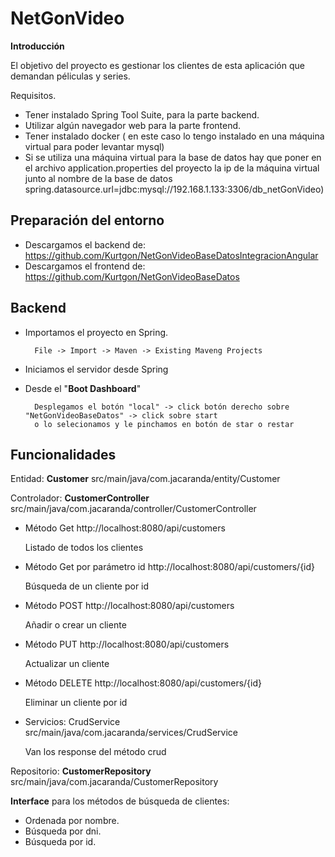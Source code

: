 # NetGonVideo #

**Introducción**

El objetivo del proyecto es gestionar los clientes de esta aplicación que demandan péliculas y series.

Requisitos.

- Tener instalado Spring Tool Suite, para la parte backend.
- Utilizar algún navegador web para la parte frontend.
- Tener instalado docker ( en este caso lo tengo instalado en una máquina virtual para poder levantar mysql)
- Si se utiliza una máquina virtual para la base de datos hay que poner en el archivo application.properties del proyecto la ip de la máquina virtual
junto al nombre de la base de datos spring.datasource.url=jdbc:mysql://192.168.1.133:3306/db_netGonVideo)

## Preparación del entorno ##

- Descargamos el backend de: https://github.com/Kurtgon/NetGonVideoBaseDatosIntegracionAngular
- Descargamos el frontend de: https://github.com/Kurtgon/NetGonVideoBaseDatos

## Backend ##



- Importamos el proyecto en Spring.

  		File -> Import -> Maven -> Existing Maveng Projects

- Iniciamos el servidor desde Spring



- Desde el "**Boot Dashboard**"

  		Desplegamos el botón "local" -> click botón derecho sobre "NetGonVideoBaseDatos" -> click sobre start
  		o lo selecionamos y le pinchamos en botón de star o restar

## Funcionalidades ##

Entidad: **Customer**
src/main/java/com.jacaranda/entity/Customer

Controlador: **CustomerController**
src/main/java/com.jacaranda/controller/CustomerController



- Método Get http://localhost:8080/api/customers

	Listado de todos los clientes



- Método Get por parámetro id http://localhost:8080/api/customers/{id}

	Búsqueda de un cliente por id



- Método POST http://localhost:8080/api/customers

	Añadir o crear un cliente



- Método PUT http://localhost:8080/api/customers

	Actualizar un cliente



- Método DELETE http://localhost:8080/api/customers/{id}

	Eliminar un cliente por id

- Servicios: CrudService
src/main/java/com.jacaranda/services/CrudService

	Van los response del método crud

Repositorio: **CustomerRepository**
src/main/java/com.jacaranda/CustomerRepository

**Interface** para los métodos de búsqueda de clientes: 

- Ordenada por nombre.
- Búsqueda por dni.
- Búsqueda por id.
